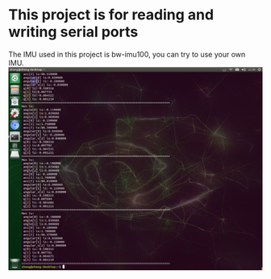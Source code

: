  # This project is for reading and writing serial ports  
The IMU used in this project is bw-imu100, you can try to use your own IMU.  
![data](https://github.com/Zcyyy/S-RFromSerial/blob/master/Documents/ws/src/myimu/my_serial_node/data/data.png)    

